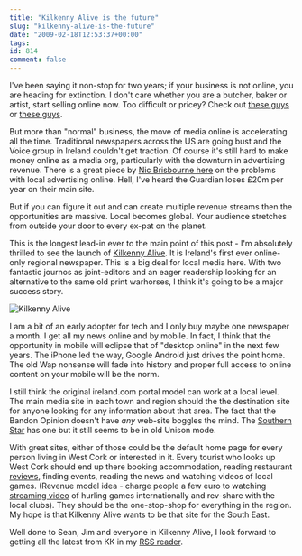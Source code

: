 ```yaml
---
title: "Kilkenny Alive is the future"
slug: "kilkenny-alive-is-the-future"
date: "2009-02-18T12:53:37+00:00"
tags:
id: 814
comment: false
---
```


I've been saying it non-stop for two years; if your business is not online, you are heading for extinction. I don't care whether you are a butcher, baker or artist, start selling online now. Too difficult or pricey? Check out [these guys](http://shop.venda.com/) or [these guys](http://www.nitrosell.com/).

But more than "normal" business, the move of media online is accelerating all the time. Traditional newspapers across the US are going bust and the Voice group in Ireland couldn't get traction. Of course it's still hard to make money online as a media org, particularly with the downturn in advertising revenue. There is a great piece by [Nic Brisbourne here](http://www.theequitykicker.com/2009/02/17/local-advertising-a-market-destroyed-by-the-web/) on the problems with local advertising online. Hell, I've heard the Guardian loses £20m per year on their main site.

But if you can figure it out and can create multiple revenue streams then the opportunities are massive. Local becomes global. Your audience stretches from outside your door to every ex-pat on the planet.

This is the longest lead-in ever to the main point of this post - I'm absolutely thrilled to see the launch of [Kilkenny Alive](http://www.kilkennyalive.com/). It is Ireland's first ever online-only regional newspaper. This is a big deal for local media here. With two fantastic journos as joint-editors and an eager readership looking for an alternative to the same old print warhorses, I think it's going to be a major success story.

![](http://www.kilkennyalive.com/sites/default/files/pp_newswire_logo.jpg "Kilkenny Alive")

I am a bit of an early adopter for tech and I only buy maybe one newspaper a month. I get all my news online and by mobile. In fact, I think that the opportunity in mobile will eclipse that of "desktop online" in the next few years. The iPhone led the way, Google Android just drives the point home. The old Wap nonsense will fade into history and proper full access to online content on your mobile will be the norm.

I still think the original ireland.com portal model can work at a local level. The main media site in each town and region should the the destination site for anyone looking for any information about that area. The fact that the Bandon Opinion doesn't have _any_ web-site boggles the mind. The [Southern Star](http://www.southernstar.ie/) has one but it still seems to be in old Unison mode.

With great sites, either of those could be the default home page for every person living in West Cork or interested in it. Every tourist who looks up West Cork should end up there booking accommodation, reading restaurant [reviews](http://business.loudervoice.com/), finding events, reading the news and watching videos of local games. (Revenue model idea - charge people a few euro to watching [streaming video](http://www.ustream.tv/) of hurling games internationally and rev-share with the local clubs). They should be the one-stop-shop for everything in the region. My hope is that Kilkenny Alive wants to be that site for the South East.

Well done to Sean, Jim and everyone in Kilkenny Alive, I look forward to getting all the latest from KK in my [RSS reader](http://google.com/reader).
